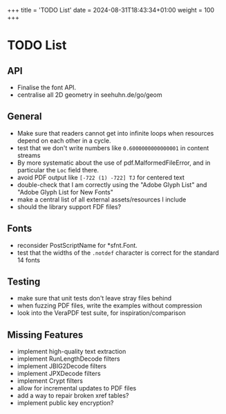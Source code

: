 +++
title = 'TODO List'
date = 2024-08-31T18:43:34+01:00
weight = 100
+++

# TODO List

## API

- Finalise the font API.
- centralise all 2D geometry in seehuhn.de/go/geom

## General

- Make sure that readers cannot get into infinite loops when resources
  depend on each other in a cycle.
- test that we don't write numbers like `0.6000000000000001` in content streams
- By more systematic about the use of pdf.MalformedFileError, and in
  particular the `Loc` field there.
- avoid PDF output like `[-722 (1) -722] TJ` for centered text
- double-check that I am correctly using the "Adobe Glyph List" and "Adobe
  Glyph List for New Fonts"
- make a central list of all external assets/resources I include
- should the library support FDF files?

## Fonts

- reconsider PostScriptName for *sfnt.Font.
- test that the widths of the `.notdef` character is correct for the
  standard 14 fonts

## Testing

- make sure that unit tests don't leave stray files behind
- when fuzzing PDF files, write the examples without compression
- look into the VeraPDF test suite, for inspiration/comparison

## Missing Features

- implement high-quality text extraction
- implement RunLengthDecode filters
- implement JBIG2Decode filters
- implement JPXDecode filters
- implement Crypt filters
- allow for incremental updates to PDF files
- add a way to repair broken xref tables?
- implement public key encryption?
